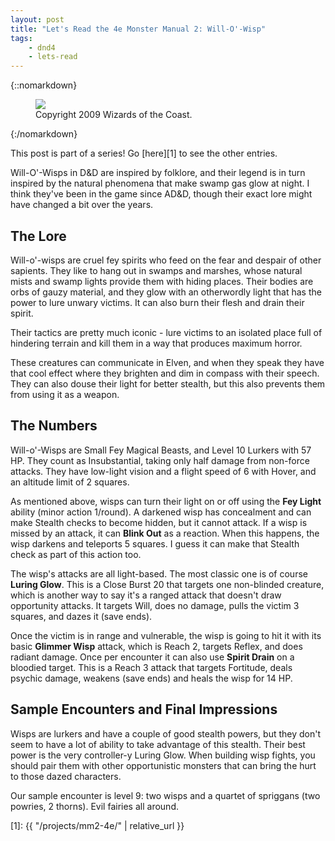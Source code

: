 ```yaml
---
layout: post
title: "Let's Read the 4e Monster Manual 2: Will-O'-Wisp"
tags:
    - dnd4
    - lets-read
---
```


{::nomarkdown}
<figure class="right">
  <img src="{{ "/assets/wir-mm2-4e-will-o-wisp.png" | absolute_url }}"/>
  <figcaption>
    Copyright 2009 Wizards of the Coast.
  </figcaption>
</figure>
{:/nomarkdown}

This post is part of a series! Go [here][1] to see the other entries.

Will-O'-Wisps in D&D are inspired by folklore, and their legend is in turn
inspired by the natural phenomena that make swamp gas glow at night. I think
they've been in the game since AD&D, though their exact lore might have changed
a bit over the years.

## The Lore

Will-o'-wisps are cruel fey spirits who feed on the fear and despair of other
sapients. They like to hang out in swamps and marshes, whose natural mists and
swamp lights provide them with hiding places. Their bodies are orbs of gauzy
material, and they glow with an otherwordly light that has the power to lure
unwary victims. It can also burn their flesh and drain their spirit.

Their tactics are pretty much iconic - lure victims to an isolated place full of
hindering terrain and kill them in a way that produces maximum horror.

These creatures can communicate in Elven, and when they speak they have that
cool effect where they brighten and dim in compass with their speech. They can
also douse their light for better stealth, but this also prevents them from
using it as a weapon.

## The Numbers

Will-o'-Wisps are Small Fey Magical Beasts, and Level 10 Lurkers with 57
HP. They count as Insubstantial, taking only half damage from non-force
attacks. They have low-light vision and a flight speed of 6 with Hover, and an
altitude limit of 2 squares.

As mentioned above, wisps can turn their light on or off using the **Fey Light**
ability (minor action 1/round). A darkened wisp has concealment and can make
Stealth checks to become hidden, but it cannot attack. If a wisp is missed by an
attack, it can **Blink Out** as a reaction. When this happens, the wisp darkens
and teleports 5 squares. I guess it can make that Stealth check as part of this
action too.

The wisp's attacks are all light-based. The most classic one is of course
**Luring Glow**. This is a Close Burst 20 that targets one non-blinded creature,
which is another way to say it's a ranged attack that doesn't draw opportunity
attacks. It targets Will, does no damage, pulls the victim 3 squares, and dazes
it (save ends).

Once the victim is in range and vulnerable, the wisp is going to hit it with its
basic **Glimmer Wisp** attack, which is Reach 2, targets Reflex, and does
radiant damage. Once per encounter it can also use **Spirit Drain** on a
bloodied target. This is a Reach 3 attack that targets Fortitude, deals psychic
damage, weakens (save ends) and heals the wisp for 14 HP.

## Sample Encounters and Final Impressions

Wisps are lurkers and have a couple of good stealth powers, but they don't
seem to have a lot of ability to take advantage of this stealth. Their best
power is the very controller-y Luring Glow. When building wisp fights, you
should pair them with other opportunistic monsters that can bring the hurt to
those dazed characters.

Our sample encounter is level 9: two wisps and a quartet of spriggans (two
powries, 2 thorns). Evil fairies all around.

[1]: {{ "/projects/mm2-4e/" | relative_url }}
